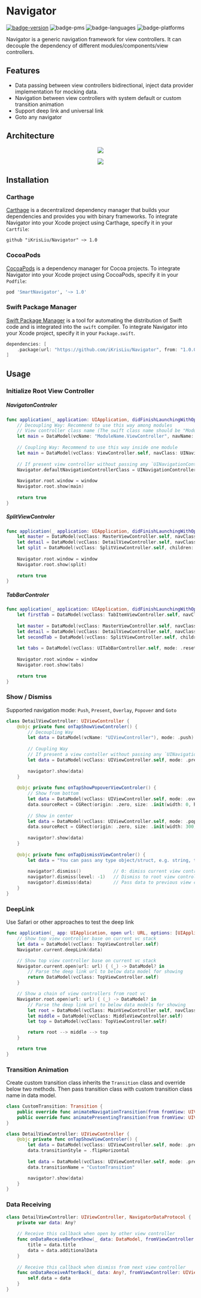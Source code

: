# Navigator

[![badge-version](https://img.shields.io/cocoapods/v/SmartNavigator.svg?label=version)](https://github.com/iKrisLiu/Navigator/releases)
![badge-pms](https://img.shields.io/badge/languages-Swift|ObjC-orange.svg)
![badge-languages](https://img.shields.io/badge/supports-Carthage|CocoaPods|SwiftPM-green.svg)
![badge-platforms](https://img.shields.io/cocoapods/p/SmartNavigator.svg?style=flat)

Navigator is a generic navigation framework for view controllers. It can decouple the dependency of different modules/components/view controllers.

## Features
- Data passing between view controllers bidirectional, inject data provider implementation for mocking data.
- Navigation between view controllers with system default or custom transition animation
- Support deep link and universal link
- Goto any navigator

## Architecture
<p align="center"><img src ="./Images/Navigator.jpg" /></p>
<p align="center"><img src ="./Images/DataPassing.jpg" /></p>

## Installation
### Carthage
[Carthage](https://github.com/Carthage/Carthage) is a decentralized dependency manager that builds your dependencies and provides you with binary frameworks. To integrate Navigator into your Xcode project using Carthage, specify it in your `Cartfile`:

```ogdl
github "iKrisLiu/Navigator" ~> 1.0
```

### CocoaPods
[CocoaPods](https://cocoapods.org) is a dependency manager for Cocoa projects. To integrate Navigator into your Xcode project using CocoaPods, specify it in your `Podfile`:

```ruby
pod 'SmartNavigator', '~> 1.0'
```

### Swift Package Manager
[Swift Package Manager](https://swift.org/package-manager/) is a tool for automating the distribution of Swift code and is integrated into the `swift` compiler. To integrate Navigator into your Xcode project, specify it in your `Package.swift`.

```swift
dependencies: [
    .package(url: "https://github.com/iKrisLiu/Navigator", from: "1.0.0")
]
```

## Usage
### Initialize Root View Controller

##### NavigatonControler
```swift
func application(_ application: UIApplication, didFinishLaunchingWithOptions launchOptions: [UIApplication.LaunchOptionsKey: Any]?) -> Bool {
    // Decoupling Way: Recommend to use this way among modules
    // View controller class name (The swift class name should be "ModuleName.ClassName")
    let main = DataModel(vcName: "ModuleName.ViewController", navName: "UINavigationController", mode: .reset)
    
    // Coupling Way: Recommend to use this way inside one module
    let main = DataModel(vcClass: ViewController.self, navClass: UINavigationController.self, mode: .reset)
    
    // If present view controller without passing any `UINavigationController`, use it as default one.
    Navigator.defaultNavigationControllerClass = UINavigationController.self
    
    Navigator.root.window = window
    Navigator.root.show(main)
    
    return true
}
```

##### SplitViewControler
```swift
func application(_ application: UIApplication, didFinishLaunchingWithOptions launchOptions: [UIApplication.LaunchOptionsKey: Any]?) -> Bool {
    let master = DataModel(vcClass: MasterViewController.self, navClass: UINavigationController.self)
    let detail = DataModel(vcClass: DetailViewController.self, navClass: UINavigationController.self)
    let split = DataModel(vcClass: SplitViewController.self, children: [master, detail])
    
    Navigator.root.window = window
    Navigator.root.show(split)
    
    return true
}
```

##### TabBarControler
```swift
func application(_ application: UIApplication, didFinishLaunchingWithOptions launchOptions: [UIApplication.LaunchOptionsKey: Any]?) -> Bool {
    let firstTab = DataModel(vcClass: TabItemViewController.self, navClass: UINavigationController.self)
    
    let master = DataModel(vcClass: MasterViewController.self, navClass: UINavigationController.self)
    let detail = DataModel(vcClass: DetailViewController.self, navClass: UINavigationController.self)
    let secondTab = DataModel(vcClass: SplitViewController.self, children: [master, detail])
    
    let tabs = DataModel(vcClass: UITabBarController.self, mode: .reset, children: [firstTab, secondTab])
    
    Navigator.root.window = window
    Navigator.root.show(tabs)
    
    return true
}
```

### Show / Dismiss
Supported navigation mode: `Push`, `Present`, `Overlay`, `Popover` and `Goto`

```swift
class DetailViewController: UIViewController {
    @objc private func onTapShowViewControler() {
        // Decoupling Way
        let data = DataModel(vcName: "UIViewController"), mode: .push)
        
        // Coupling Way
        // If present a view contoller without passing any `UINavigationController`, it will use `Navigator.defaultNavigationControllerClass`.
        let data = DataModel(vcClass: UIViewController.self, mode: .present, title: "Hello", additionalData: "You can pass any type object")
        
        navigator?.show(data)
    }
    
    @objc private func onTapShowPopoverViewControler() {
        // Show from bottom
        let data = DataModel(vcClass: UIViewController.self, mode: .overlay, title: "Hello", additionalData: "You can pass any type object")
        data.sourceRect = CGRect(origin: .zero, size: .init(width: 0, height: 500))
        
        // Show in center
        let data = DataModel(vcClass: UIViewController.self, mode: .popover, title: "Hello", additionalData: "You can pass any type object")
        data.sourceRect = CGRect(origin: .zero, size: .init(width: 300, height: 500))
        
        navigator?.show(data)
    }
    
    @objc private func onTapDismissViewControler() {
        let data = "You can pass any type object/struct, e.g. string, tuple, dictionary and so on"
        
        navigator?.dismiss()            // 0: dimiss current view controller, 1: dismiss top two view controllers.
        navigator?.dismiss(level: -1)   // Dismiss to root view controller of current navigator
        navigator?.dismiss(data)        // Pass data to previous view controller when dismiss
    }
}
```

### DeepLink
Use Safari or other approaches to test the deep link

```swift
func application(_ app: UIApplication, open url: URL, options: [UIApplication.OpenURLOptionsKey: Any] = [:]) -> Bool {
    // Show top view controller base on current vc stack
    let data = DataModel(vcClass: TopViewController.self)
    Navigator.current.deepLink(data)

    // Show top view controller base on current vc stack
    Navigator.current.open(url: url) { (_) -> DataModel? in
        // Parse the deep link url to below data model for showing
        return DataModel(vcClass: TopViewController.self)
    }

    // Show a chain of view controllers from root vc
    Navigator.root.open(url: url) { (_) -> DataModel? in
        // Parse the deep link url to below data models for showing
        let root = DataModel(vcClass: MainViewController.self, navClass: UINavigationController.self, mode: .reset)
        let middle = DataModel(vcClass: MiddleViewController.self)
        let top = DataModel(vcClass: TopViewController.self)

        return root --> middle --> top
    }

    return true
}
```

### Transition Animation
Create custom transition class inherits the `Transition` class and override below two methods. Then pass transition class with custom transition class name in data model.

```swift
class CustomTransition: Transition {
	public override func animateNavigationTransition(from fromView: UIView?, to toView: UIView?) { }
	public override func animatePresentingTransition(from fromView: UIView?, to toView: UIView?) { }
}

class DetailViewController: UIViewController {
    @objc private func onTapShowViewControler() {
        let data = DataModel(vcClass: UIViewController.self, mode: .present)
        data.transitionStyle = .flipHorizontal
        
        let data = DataModel(vcClass: UIViewController.self, mode: .present)
        data.transitionName = "CustomTransition"

        navigator?.show(data)
    }
}
```

### Data Receiving
```swift
class DetailViewController: UIViewController, NavigatorDataProtocol {
    private var data: Any?
    
    // Receive this callback when open by other view controller
    func onDataReceiveBeforeShow(_ data: DataModel, fromViewController: UIViewController?) {
        title = data.title
        data = data.additionalData
    }
    
    // Receive this callback when dismiss from next view controller
    func onDataReceiveAfterBack(_ data: Any?, fromViewController: UIViewController?) {
        self.data = data
    }
}
```
